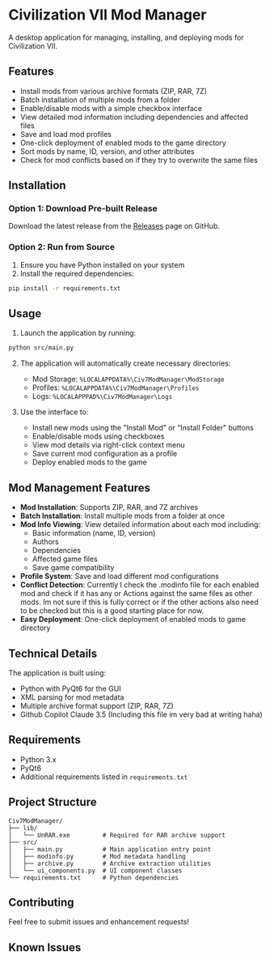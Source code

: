 # Civilization VII Mod Manager

A desktop application for managing, installing, and deploying mods for Civilization VII.

## Features

- Install mods from various archive formats (ZIP, RAR, 7Z)
- Batch installation of multiple mods from a folder
- Enable/disable mods with a simple checkbox interface
- View detailed mod information including dependencies and affected files
- Save and load mod profiles
- One-click deployment of enabled mods to the game directory
- Sort mods by name, ID, version, and other attributes
- Check for mod conflicts based on if they try to overwrite the same files

## Installation

### Option 1: Download Pre-built Release
Download the latest release from the [Releases](https://github.com/[username]/Civ7ModManager/releases) page on GitHub.

### Option 2: Run from Source
1. Ensure you have Python installed on your system
2. Install the required dependencies:
```bash
pip install -r requirements.txt
```

## Usage

1. Launch the application by running:
```bash
python src/main.py
```

2. The application will automatically create necessary directories:
   - Mod Storage: `%LOCALAPPDATA%\Civ7ModManager\ModStorage`
   - Profiles: `%LOCALAPPDATA%\Civ7ModManager\Profiles`
   - Logs: `%LOCALAPPPAD%\Civ7ModManager\Logs`

3. Use the interface to:
   - Install new mods using the "Install Mod" or "Install Folder" buttons
   - Enable/disable mods using checkboxes
   - View mod details via right-click context menu
   - Save current mod configuration as a profile
   - Deploy enabled mods to the game

## Mod Management Features

- **Mod Installation**: Supports ZIP, RAR, and 7Z archives
- **Batch Installation**: Install multiple mods from a folder at once
- **Mod Info Viewing**: View detailed information about each mod including:
  - Basic information (name, ID, version)
  - Authors
  - Dependencies
  - Affected game files
  - Save game compatibility
- **Profile System**: Save and load different mod configurations
- **Conflict Detection**: Currently I check the .modinfo file for each enabled mod
and check if it has any <ImportFile> or <UIScripts> Actions against the same files as other mods.
Im not sure if this is fully correct or if the other actions also need to be checked but this is a
good starting place for now.
- **Easy Deployment**: One-click deployment of enabled mods to game directory

## Technical Details

The application is built using:
- Python with PyQt6 for the GUI
- XML parsing for mod metadata
- Multiple archive format support (ZIP, RAR, 7Z)
- Github Copilot Claude 3.5 (Including this file im very bad at writing haha)

## Requirements

- Python 3.x
- PyQt6
- Additional requirements listed in `requirements.txt`

## Project Structure

```
Civ7ModManager/
├── lib/
│   └── UnRAR.exe         # Required for RAR archive support
├── src/
│   ├── main.py           # Main application entry point
│   ├── modinfo.py        # Mod metadata handling
│   ├── archive.py        # Archive extraction utilities
│   └── ui_components.py  # UI component classes
└── requirements.txt      # Python dependencies
```

## Contributing

Feel free to submit issues and enhancement requests!

## Known Issues